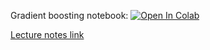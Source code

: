 Gradient boosting notebook:
[![Open In Colab](https://colab.research.google.com/assets/colab-badge.svg)](https://colab.research.google.com/github/girafe-ai/ml-mipt/blob/basic_s21/week0_07_boosting/week0_07_gradient_boosting.ipynb)

[Lecture notes link](https://github.com/girafe-ai/ml-mipt/blob/basic_s21/week0_07_boosting/week0_07_gradient_boosting.pdf)
